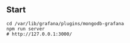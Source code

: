 ## Start
```shell
cd /var/lib/grafana/plugins/mongodb-grafana
npm run server
# http://127.0.0.1:3000/
```